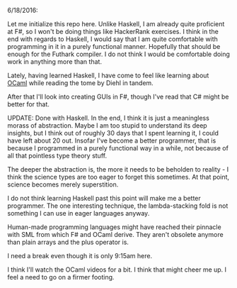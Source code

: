 6/18/2016:

Let me initialize this repo here. Unlike Haskell, I am already quite proficient at F#, so I won't be doing things like HackerRank exercises. I think in the end with regards to Haskell, I would say that I am quite comfortable with programming in it in a purely functional manner. Hopefully that should be enough for the Futhark compiler. I do not think I would be comfortable doing work in anything more than that.

Lately, having learned Haskell, I have come to feel like learning about [OCaml](https://www.fun-mooc.fr/courses/parisdiderot/56002/session01/Table_of_Contents/) while reading the tome by Diehl in tandem.

After that I'll look into creating GUIs in F#, though I've read that C# might be better for that.

UPDATE: Done with Haskell. In the end, I think it is just a meaningless morass of abstraction. Maybe I am too stupid to understand its deep insights, but I think out of roughly 30 days that I spent learning it, I could have left about 20 out. Insofar I've become a better programmer, that is because I programmed in a purely functional way in a while, not because of all that pointless type theory stuff.

The deeper the abstraction is, the more it needs to be beholden to reality - I think the science types are too eager to forget this sometimes. At that point, science becomes merely superstition.

I do not think learning Haskell past this point will make me a better programmer. The one interesting technique, the lambda-stacking fold is not something I can use in eager languages anyway.

Human-made programming languages might have reached their pinnacle with SML from which F# and OCaml derive. They aren't obsolete anymore than plain arrays and the plus operator is.

I need a break even though it is only 9:15am here.

I think I'll watch the OCaml videos for a bit. I think that might cheer me up. I feel a need to go on a firmer footing.

